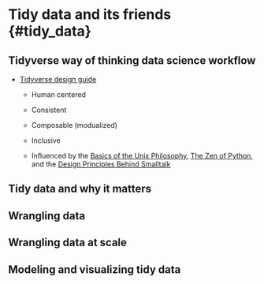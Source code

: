 # Tidy data and its friends {#tidy_data}

## Tidyverse way of thinking data science workflow 

- [Tidyverse design guide](https://design.tidyverse.org/unifying-principles.html)

    - Human centered 
    
    - Consistent 
    
    - Composable (modualized)
    
    - Inclusive 
    
    - Influenced by the [Basics of the Unix Philosophy](https://homepage.cs.uri.edu/~thenry/resources/unix_art/ch01s06.html), [The Zen of Python](https://www.python.org/dev/peps/pep-0020/), and the [Design Principles Behind Smalltalk](https://refs.devinmcgloin.com/smalltalk/Design-Principles-Behind-Smalltalk.pdf)
    
## Tidy data and why it matters
    
## Wrangling data

## Wrangling data at scale

## Modeling and visualizing tidy data
